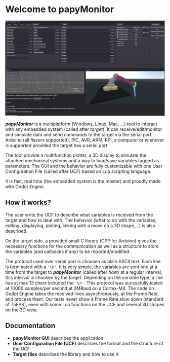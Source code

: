 # Welcome to papyMonitor

![main.jpg](main.jpg)

***papyMonitor*** is a multiplatform (Windows, Linux, Mac, ...) tool to interact with any embedded system (called after *target*). It can receive/edit/monitor and simulate data and send commands to the target via the serial port. Arduino (all flavors supported), PIC, AVR, ARM, RPI, a computer or whatever is supported provided the target has a serial port

The tool provide a multifunction plotter, a 3D display to simulate the attached mechanical systems and a way to load/save variables tagged as parameters. The GUI and the behavior are fully customizable with one User Configuration File (called after *UCF*) based on Lua scripting language.

It is fast, real time (the embedded system is the master) and proudly made with Godot Engine.

## How it works?

The user write the UCF to describe what variables is received from the target and how to deal with. The behavior (what to do with the variables, editing, displaying, ploting, linking with a move on a 3D shape,...) is also described.

On the target side, a provided small C library (CPP for Arduino) gives the necessary functions for the communication as well as a structure to store the variables (and callbacks if any) to be reported/modified.

The protocol used over serial port is choosen as plain ASCII text. Each line is terminated with a `'\n'`. It is very simple, the variables are sent one at a time from the target to ***papyMonitor*** (called after *host*) at a regular interval, this interval is choosen by the target. Depending on the variable type, a line has at max 13 chars included the `'\n'`. This protocol was sucessfully tested at 10000 samples/per second at 2MBaud on a Cortex-M4. The code on Godot Engine takes the received lines asynchronously, at the Frame Rate, and process them. Our tests never show a Frame Rate slow down (standard of 75FPS), even with some Lua functions on the UCF and several 3D shapes on the 3D view.

## Documentation

- **papyMonitor GUI** describes the application
- **User Configuration File (UCF)** describes the format and the structure of the UCF
- **Target files** describes the library and how to use it
